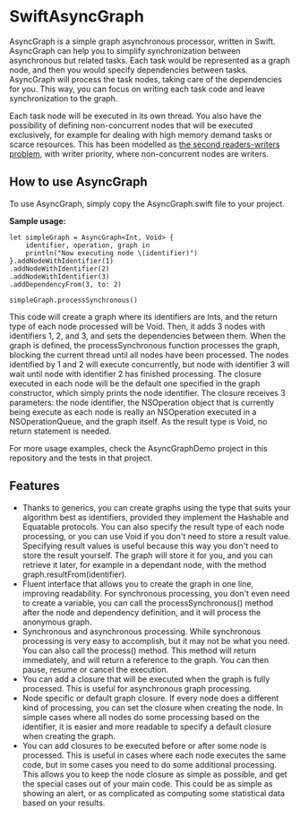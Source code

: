 SwiftAsyncGraph
===============

AsyncGraph is a simple graph asynchronous processor, written in Swift. AsyncGraph can help you to simplify synchronization between asynchronous but related tasks. Each task would be represented as a graph node, and then you would specify dependencies between tasks. AsyncGraph will process the task nodes, taking care of the dependencies for you. This way, you can focus on writing each task code and leave synchronization to the graph.

Each task node will be executed in its own thread. You also have the possibility of defining non-concurrent nodes that will be executed exclusively, for example for dealing with high memory demand tasks or scarce resources. This has been modelled as [the second readers-writers problem](https://en.wikipedia.org/wiki/Readers%E2%80%93writers_problem#The_second_readers-writers_problem), with writer priority, where non-concurrent nodes are writers.

How to use AsyncGraph
---------------------

To use AsyncGraph, simply copy the AsyncGraph.swift file to your project. 

**Sample usage:**

```
let simpleGraph = AsyncGraph<Int, Void> {
	identifier, operation, graph in
	println("Now executing node \(identifier)")
}.addNodeWithIdentifier(1)
.addNodeWithIdentifier(2)
.addNodeWithIdentifier(3)
.addDependencyFrom(3, to: 2)

simpleGraph.processSynchronous()
```

This code will create a graph where its identifiers are Ints, and the return type of each node processed will be Void. Then, it adds 3 nodes with identifiers 1, 2, and 3, and sets the dependencies between them. When the graph is defined, the processSynchronous function processes the graph, blocking the current thread until all nodes have been processed. The nodes identified by 1 and 2 will execute concurrently, but node with identifier 3 will wait until node with identifier 2 has finished processing. The closure executed in each node will be the default one specified in the graph constructor, which simply prints the node identifier. The closure receives 3 parameters: the node identifier, the NSOperation object that is currently being execute as each node is really an NSOperation executed in a NSOperationQueue, and the graph itself. As the result type is Void, no return statement is needed.

For more usage examples, check the AsyncGraphDemo project in this repository and the tests in that project.

Features
--------

* Thanks to generics, you can create graphs using the type that suits your algorithm best as identifiers, provided they implement the Hashable and Equatable protocols. You can also specify the result type of each node processing, or you can use Void if you don't need to store a result value. Specifying result values is useful because this way you don't need to store the result yourself. The graph will store it for you, and you can retrieve it later, for example in a dependant node, with the method graph.resultFrom(identifier).
* Fluent interface that allows you to create the graph in one line, improving readability. For synchronous processing, you don't even need to create a variable, you can call the processSynchronous() method after the node and dependency definition, and it will process the anonymous graph.
* Synchronous and asynchronous processing. While synchronous processing is very easy to accomplish, but it may not be what you need. You can also call the process() method. This method will return immediately, and will return a reference to the graph. You can then pause, resume or cancel the execution.
* You can add a closure that will be executed when the graph is fully processed. This is useful for asynchronous graph processing.
* Node specific or default graph closure. If every node does a different kind of processing, you can set the closure when creating the node. In simple cases where all nodes do some processing based on the identifier, it is easier and more readable to specify a default closure when creating the graph.
* You can add closures to be executed before or after some node is processed. This is useful in cases where each node executes the same code, but in some cases you need to do some additional processing. This allows you to keep the node closure as simple as possible, and get the special cases out of your main code. This could be as simple as showing an alert, or as complicated as computing some statistical data based on your results.
